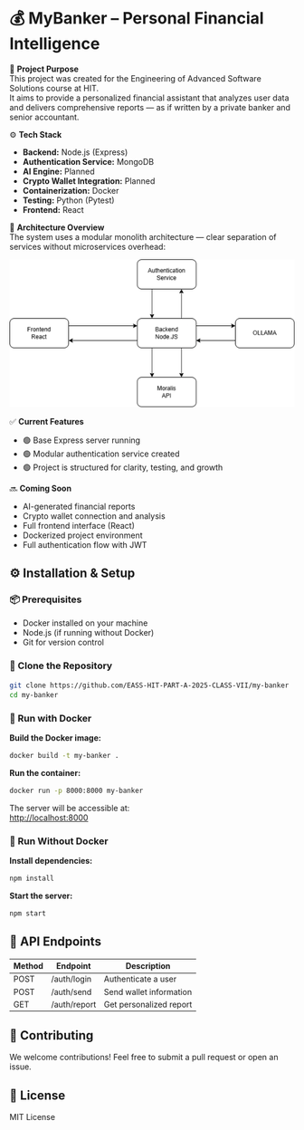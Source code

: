 # 💰 MyBanker – Personal Financial Intelligence

🎯 **Project Purpose**  
This project was created for the Engineering of Advanced Software Solutions course at HIT.  
It aims to provide a personalized financial assistant that analyzes user data and delivers comprehensive reports — as if written by a private banker and senior accountant.

⚙️ **Tech Stack**  
- **Backend:** Node.js (Express)  
- **Authentication Service:** MongoDB  
- **AI Engine:** Planned  
- **Crypto Wallet Integration:** Planned  
- **Containerization:** Docker  
- **Testing:** Python (Pytest)  
- **Frontend:** React

🧩 **Architecture Overview**  
The system uses a modular monolith architecture — clear separation of services without microservices overhead:

![Diagram](readmeFiles/Diagram.png)

✅ **Current Features**  
- 🟢 Base Express server running  
- 🟢 Modular authentication service created  
- 🟢 Project is structured for clarity, testing, and growth  

🔜 **Coming Soon**  
- AI-generated financial reports  
- Crypto wallet connection and analysis  
- Full frontend interface (React)  
- Dockerized project environment  
- Full authentication flow with JWT  


## ⚙️ Installation & Setup

### 📦 Prerequisites
- Docker installed on your machine  
- Node.js (if running without Docker)  
- Git for version control  

### 🔄 Clone the Repository
```bash
git clone https://github.com/EASS-HIT-PART-A-2025-CLASS-VII/my-banker
cd my-banker
```

### 🐳 Run with Docker

**Build the Docker image:**
```bash
docker build -t my-banker .
```

**Run the container:**
```bash
docker run -p 8000:8000 my-banker
```

The server will be accessible at:  
[http://localhost:8000](http://localhost:8000)

### 🚀 Run Without Docker

**Install dependencies:**
```bash
npm install
```

**Start the server:**
```bash
npm start
```


## 📡 API Endpoints

| Method | Endpoint      | Description                           |
|--------|---------------|---------------------------------------|
| POST   | /auth/login   | Authenticate a user                   |
| POST   | /auth/send    | Send wallet information               |
| GET    | /auth/report  | Get personalized report               |


## 🤝 Contributing
We welcome contributions! Feel free to submit a pull request or open an issue.



## 📄 License
MIT License


